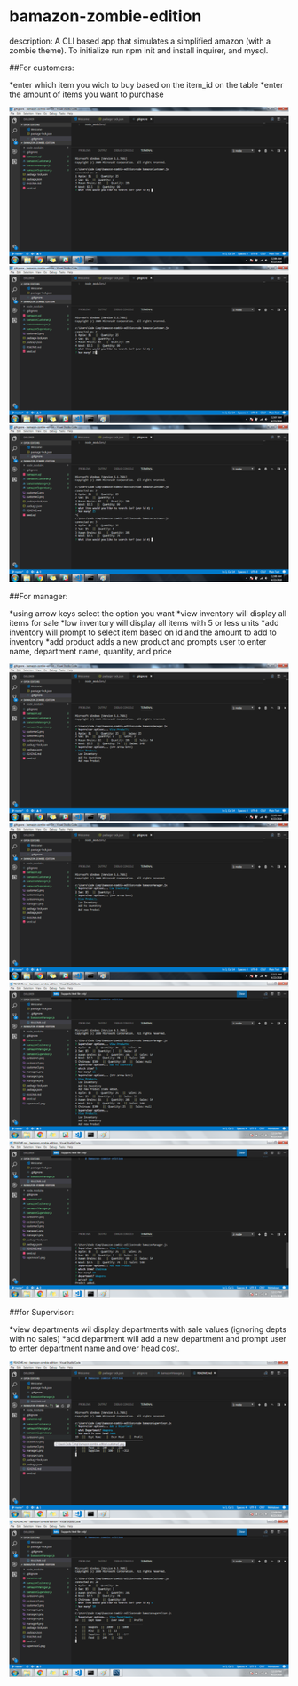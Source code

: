 # bamazon-zombie-edition

description: A CLI based app that simulates a simplified amazon (with a zombie theme). To initialize run npm init and install inquirer, and mysql.

##For customers:

*enter which item you wich to buy based on the item_id on the table
*enter the amount of items you want to purchase

![customer screen](customer1.png)
![customer screen](customer2.png)
![customer screen](customer3.png)

##For manager:

*using arrow keys select the option you want
*view inventory will display all items for sale
*low inventory will display all items with 5 or less units 
*add inventory will prompt to select item based on id and the amount to add to inventory
*add product adds a new product and prompts user to enter name, department name, quantity, and price

![manager screen](manager1.png)
![manager screen](manager2.png)
![manager screen](manager3.png)
![manager screen](manager4.png)

##for Supervisor:

*view departments wil display departments with sale values (ignoring depts with no sales)
*add department will add a new department and prompt user to enter department name and over head cost.

![Supervisor screen](supervisor1.png)
![supervisor screen](supervisor2.png)
